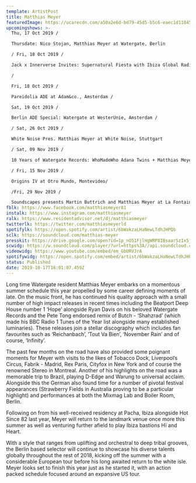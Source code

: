 ```yaml
---
template: ArtistPost
title: Matthias Meyer
featuredImage: https://ucarecdn.com/a50a2e6d-bd79-45d5-b5c6-eaec1d11845b/-/crop/1075x389/84,0/-/preview/
upcomingshows: >-
  Thu, 17 Oct 2019 /

  Thursdate: Nico Stojan, Matthias Meyer at Watergate, Berlin

  / Fri, 18 Oct 2019 /

  Jack x Innerverse Invites: Supernatural Fiesta with Ibiza Global Radio & Fiesta&bullshit at JACK, Amsterdam

  /

  Fri, 18 Oct 2019 /

  Pareidolia ADE at Adam&co., Amsterdam /

  Sat, 19 Oct 2019 /

  Berlin ADE Special: Watergate at WesterUnie, Amsterdam /

  / Sat, 26 Oct 2019 /

  White Noise Pres. Matthias Meyer at White Noise, Stuttgart

  / Sat, 09 Nov 2019 /

  10 Years of Watergate Records: WhoMadeWho Adana Twins + Matthias Meyer + B.O.T at E1 London, London /

  / Fri, 15 Nov 2019 /

  Origins IV at Otro Mundo, Montevideo/

  /Fri, 29 Nov 2019 /

  Soundscapes presents Martin Buttrich and Matthias Meyer at La Fontaine - Center of Contemporary Arts, Bahrain
fblk: https://www.facebook.com/matthiasmeyer81
instalk: https://www.instagram.com/matthiasmeyer
ralk: https://www.residentadvisor.net/dj/matthiasmeyer
twitterlk: https://twitter.com/matthiasmeyerld
spotifylk: https://open.spotify.com/artist/6bWakzaLHaNewLTdhJHPQb
sclk: https://soundcloud.com/matthias-meyer
presskit: https://drive.google.com/open?id=1p_nO51FjlHgWRP8IBsaarSzIx5jMU3T1
scwidg: https://w.soundcloud.com/player/?url=https%3A//api.soundcloud.com/tracks/683263466&color=%23ff5500&auto_play=false&hide_related=false&show_comments=true&show_user=true&show_reposts=false&show_teaser=true&visual=true
videowidg: https://www.youtube.com/embed/em_GbURVJrA
spotifywidg: https://open.spotify.com/embed/artist/6bWakzaLHaNewLTdhJHPQb
status: Published
date: 2019-10-17T16:01:07.459Z
---
```

Long time Watergate resident Matthias Meyer embarks on a momentous summer schedule this year propelled by some career defining moments of late. On the music front, he has continued his quality approach with a small number of high impact releases in recent times including the Beatport Deep House number 1 ‘Hope’ alongside Ryan Davis on his beloved Watergate Records and the Pete Tong endorsed remix of Butch - ‘Shahzrad’ (which made his BBC Radio 1 Tunes of the Year list alongside many established luminaries). These releases join a stellar discography which includes fan favourites such as ‘Reichanbach’, ‘Tout Va Bien’, ‘November Rain’ and of course, ‘Infinity’.



The past few months on the road have also provided some poignant moments for Meyer with visits to the likes of Tobacco Dock, Liverpool’s Circus, Fabrik - Madrid, Rex Paris, Cityfox in New York and of course the renowned Stereo in Montreal. Another of his highlights on the road was a memorable trip to Brazil, playing D-Edge and Warung to universal acclaim. Alongside this the German also found time for a number of pivotal festival appearances (Strawberry Fields in Australia proving to be a particular highlight) and performances at both the Mixmag Lab and Boiler Room, Berlin.



Following on from his well-received residency at Pacha, Ibiza alongside Hot Since 82 last year, Meyer will return to the landmark venue once more this summer as well as venturing further afield to play Ibiza bastions Hï and Heart.



With a style that ranges from uplifting and orchestral to deep tribal grooves, the Berlin based selector will continue to showcase his diverse talents globally throughout the rest of 2018, kicking off the summer with a considerable European tour before his long awaited return to the white isle. Meyer looks set to finish this year just as he started it, with an action packed schedule focused around an expansive US tour.
